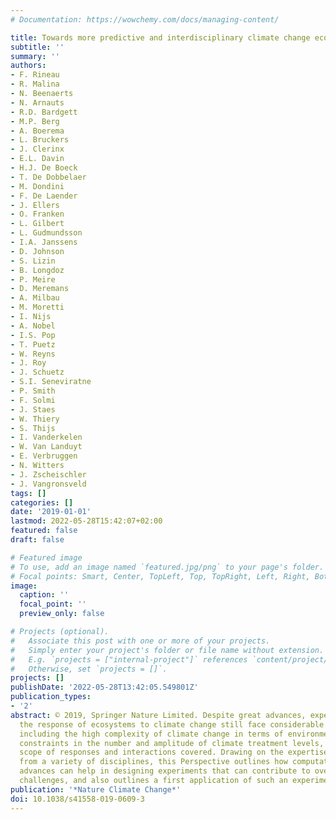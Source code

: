 ```yaml
---
# Documentation: https://wowchemy.com/docs/managing-content/

title: Towards more predictive and interdisciplinary climate change ecosystem experiments
subtitle: ''
summary: ''
authors:
- F. Rineau
- R. Malina
- N. Beenaerts
- N. Arnauts
- R.D. Bardgett
- M.P. Berg
- A. Boerema
- L. Bruckers
- J. Clerinx
- E.L. Davin
- H.J. De Boeck
- T. De Dobbelaer
- M. Dondini
- F. De Laender
- J. Ellers
- O. Franken
- L. Gilbert
- L. Gudmundsson
- I.A. Janssens
- D. Johnson
- S. Lizin
- B. Longdoz
- P. Meire
- D. Meremans
- A. Milbau
- M. Moretti
- I. Nijs
- A. Nobel
- I.S. Pop
- T. Puetz
- W. Reyns
- J. Roy
- J. Schuetz
- S.I. Seneviratne
- P. Smith
- F. Solmi
- J. Staes
- W. Thiery
- S. Thijs
- I. Vanderkelen
- W. Van Landuyt
- E. Verbruggen
- N. Witters
- J. Zscheischler
- J. Vangronsveld
tags: []
categories: []
date: '2019-01-01'
lastmod: 2022-05-28T15:42:07+02:00
featured: false
draft: false

# Featured image
# To use, add an image named `featured.jpg/png` to your page's folder.
# Focal points: Smart, Center, TopLeft, Top, TopRight, Left, Right, BottomLeft, Bottom, BottomRight.
image:
  caption: ''
  focal_point: ''
  preview_only: false

# Projects (optional).
#   Associate this post with one or more of your projects.
#   Simply enter your project's folder or file name without extension.
#   E.g. `projects = ["internal-project"]` references `content/project/deep-learning/index.md`.
#   Otherwise, set `projects = []`.
projects: []
publishDate: '2022-05-28T13:42:05.549801Z'
publication_types:
- '2'
abstract: © 2019, Springer Nature Limited. Despite great advances, experiments concerning
  the response of ecosystems to climate change still face considerable challenges,
  including the high complexity of climate change in terms of environmental variables,
  constraints in the number and amplitude of climate treatment levels, and the limited
  scope of responses and interactions covered. Drawing on the expertise of researchers
  from a variety of disciplines, this Perspective outlines how computational and technological
  advances can help in designing experiments that can contribute to overcoming these
  challenges, and also outlines a first application of such an experimental design.
publication: '*Nature Climate Change*'
doi: 10.1038/s41558-019-0609-3
---
```

